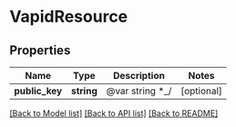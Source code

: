 # VapidResource

## Properties
Name | Type | Description | Notes
------------ | ------------- | ------------- | -------------
**public_key** | **string** | @var string *_/ | [optional] 

[[Back to Model list]](../README.md#documentation-for-models) [[Back to API list]](../README.md#documentation-for-api-endpoints) [[Back to README]](../README.md)


